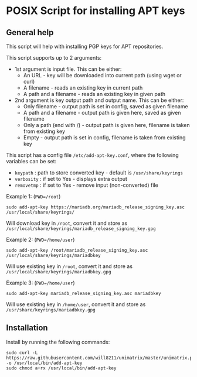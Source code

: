 # POSIX Script for installing APT keys
## General help
This script will help with installing PGP keys for APT repositories.

This script supports up to 2 arguments:
  - 1st argument is input file. This can be either:
    - An URL - key will be downloaded into current path (using wget or curl)
    - A filename - reads an existing key in current path
    - A path and a filename - reads an existing key in given path
  - 2nd argument is key output path and output name. This can be either:
    - Only filename - output path is set in config, saved as given filename
    - A path and a filename - output path is given here, saved as given filename
    - Only a path (end with /) - output path is given here, filename is taken from existing key
    - Empty - output path is set in config, filename is taken from existing key

This script has a config file `/etc/add-apt-key.conf`, where the following variables can be set:
  - `keypath`   : path to store converted key - default is `/usr/share/keyrings`
  - `verbosity` : if set to Yes - displays extra output
  - `removetmp` : if set to Yes - remove input (non-converted) file

Example 1: (`PWD=/root`)

    sudo add-apt-key https://mariadb.org/mariadb_release_signing_key.asc /usr/local/share/keyrings/

Will download key in `/root`, convert it and store as `/usr/local/share/keyrings/mariadb_release_signing_key.gpg`

Example 2: (`PWD=/home/user`)

    sudo add-apt-key /root/mariadb_release_signing_key.asc /usr/local/share/keyrings/mariadbkey

Will use existing key in `/root`, convert it and store as `/usr/local/share/keyrings/mariadbkey.gpg`

Example 3: (`PWD=/home/user`)

    sudo add-apt-key mariadb_release_signing_key.asc mariadbkey

Will use existing key in `/home/user`, convert it and store as `/usr/share/keyrings/mariadbkey.gpg`

## Installation
Install by running the following commands:

    sudo curl -L https://raw.githubusercontent.com/will8211/unimatrix/master/unimatrix.py -o /usr/local/bin/add-apt-key
    sudo chmod a+rx /usr/local/bin/add-apt-key
